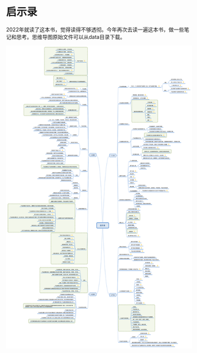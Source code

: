 # 启示录

2022年就读了这本书，觉得读得不够透彻。今年再次去读一遍这本书，做一些笔记和思考。思维导图原始文件可以从data目录下载。

![启示录笔记](./image/启示录笔记.png)

